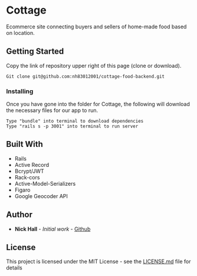 # Cottage

Ecommerce site connecting buyers and sellers of home-made food based on location.

## Getting Started

Copy the link of repository upper right of this page (clone or download).

```
Git clone git@github.com:nh83012001/cottage-food-backend.git
```

### Installing

Once you have gone into the folder for Cottage, the following will download the necessary files for our app to run.

```
Type "bundle" into terminal to download dependencies
Type "rails s -p 3001" into terminal to run server
```

## Built With

* Rails
* Active Record
* Bcrypt/JWT
* Rack-cors
* Active-Model-Serializers
* Figaro
* Google Geocoder API

## Author

* **Nick Hall** - *Initial work* - [Github](https://github.com/nh83012001)

## License

This project is licensed under the MIT License - see the [LICENSE.md](LICENSE.md) file for details
